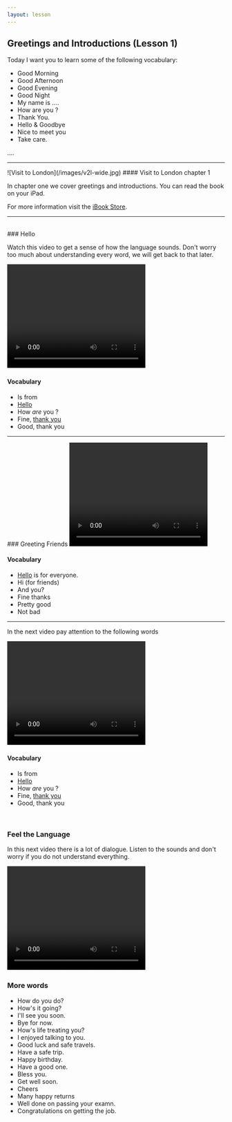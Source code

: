```yaml
---
layout: lesson
---
```

## Greetings and Introductions (Lesson 1)


Today I want you to learn some of the following vocabulary:

* Good Morning
* Good Afternoon
* Good Evening
* Good Night
* My name is ....
* How are you ?
* Thank You.
* Hello & Goodbye
* Nice to meet you
* Take care.

….

<hr>
![Visit to London](/images/v2l-wide.jpg)
#### Visit to London chapter 1

In chapter one we cover greetings and introductions. 
You can read the book on your iPad.

For more information visit the [iBook Store](https://itunes.apple.com/us/book/portuguese-for-travelers/id568515833).

<hr>

<br class="column">
### Hello

Watch this video to get a sense of how the language sounds. Don't worry too much about understanding every word, we will get back to that later.

<video width="320" height="240" preload="none">
    <source type="video/youtube" src="http://www.youtube.com/watch?v=AzES-nhQFzk" />
</video>

#### Vocabulary

* Is from
* [Hello](http://oxforddictionaries.com/definition/english/hello?q=hello)
* How *are* you ?
* Fine, [thank you](http://oxforddictionaries.com/definition/english/thank-you?q=thank+you)
* Good, thank you

<hr>
### Greeting Friends

<video width="320" height="240" preload="none">
    <source type="video/youtube" src="http://www.youtube.com/watch?v=uqgKvNxhCvQ" />
</video>

#### Vocabulary

* [Hello](http://oxforddictionaries.com/definition/english/hello?q=hello) is for everyone.
* Hi (for friends)
* And you?
* Fine thanks
* Pretty good
* Not bad

<hr>

In the next video pay attention to the following words


<video width="320" height="240" preload="none">
    <source type="video/youtube" src="http://www.youtube.com/watch?v=bOD6iXEq0qc" />
</video>

#### Vocabulary

* Is from
* [Hello](http://oxforddictionaries.com/definition/english/hello?q=hello)
* How *are* you ?
* Fine, [thank you](http://oxforddictionaries.com/definition/english/thank-you?q=thank+you)
* Good, thank you


<br class="column">

### Feel the Language

In this next video there is a lot of dialogue. 
Listen to the sounds and don't worry if you do not understand everything.

<video width="320" height="240" preload="none">
    <source type="video/youtube" src="http://www.youtube.com/watch?v=C0eu8OQ-cfQ" />
</video>


<br class="column">

### More words


* How do you do?
* How's it going?
* I'll see you soon.
* Bye for now.
* How's life treating you?
* I enjoyed talking to you.
* Good luck and safe travels.
* Have a safe trip.
* Happy birthday.
* Have a good one.
* Bless you.
* Get well soon.
* Cheers
* Many happy returns
* Well done on passing your examn.
* Congratulations on getting the job.




